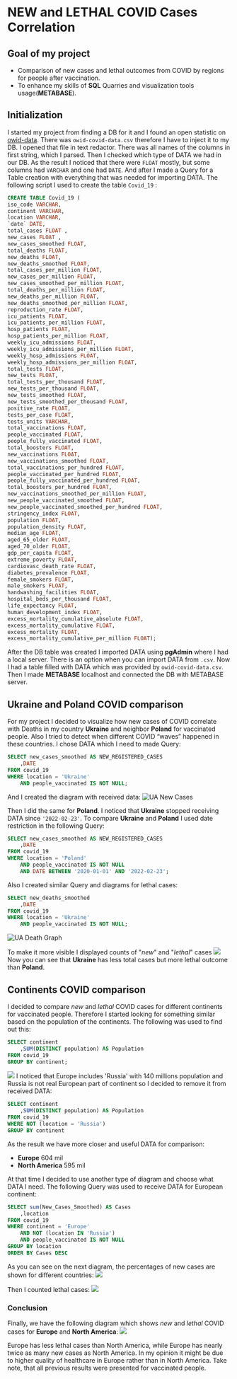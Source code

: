 # NEW and LETHAL COVID Cases Correlation
## Goal of my project
* Comparison of new cases and lethal outcomes from COVID by regions for people after vaccination.
* To enhance my skills of __SQL__ Quarries and visualization tools usage(__METABASE__).
 
## Initialization
 
I started my project from finding a DB for it and I found an open statistic on [owid-data](https://github.com/owid/covid-19-data).
There was ```owid-covid-data.csv``` therefore I have to inject it to my DB.
I opened that file in text redactor. There was all names of the columns in first string, which I parsed. Then I checked which type of DATA we had in our DB. As the result I noticed that there were  ```FLOAT``` mostly, but some columns had ```VARCHAR``` and one had ```DATE```.
And after I made a Query for a Table creation with everything that was needed for importing DATA.
The following script I used to create the table ```Covid_19``` :
```sql
CREATE TABLE Covid_19 (
iso_code VARCHAR,
continent VARCHAR,
location VARCHAR,
`date` DATE,
total_cases FLOAT ,
new_cases FLOAT ,
new_cases_smoothed FLOAT,
total_deaths FLOAT,
new_deaths FLOAT,
new_deaths_smoothed FLOAT,
total_cases_per_million FLOAT,
new_cases_per_million FLOAT,
new_cases_smoothed_per_million FLOAT,
total_deaths_per_million FLOAT,
new_deaths_per_million FLOAT,
new_deaths_smoothed_per_million FLOAT,
reproduction_rate FLOAT,
icu_patients FLOAT,
icu_patients_per_million FLOAT,
hosp_patients FLOAT,
hosp_patients_per_million FLOAT,
weekly_icu_admissions FLOAT,
weekly_icu_admissions_per_million FLOAT,
weekly_hosp_admissions FLOAT,
weekly_hosp_admissions_per_million FLOAT,
total_tests FLOAT,
new_tests FLOAT,
total_tests_per_thousand FLOAT,
new_tests_per_thousand FLOAT,
new_tests_smoothed FLOAT,
new_tests_smoothed_per_thousand FLOAT,
positive_rate FLOAT,
tests_per_case FLOAT,
tests_units VARCHAR,
total_vaccinations FLOAT,
people_vaccinated FLOAT,
people_fully_vaccinated FLOAT,
total_boosters FLOAT,
new_vaccinations FLOAT,
new_vaccinations_smoothed FLOAT,
total_vaccinations_per_hundred FLOAT,
people_vaccinated_per_hundred FLOAT,
people_fully_vaccinated_per_hundred FLOAT,
total_boosters_per_hundred FLOAT,
new_vaccinations_smoothed_per_million FLOAT,
new_people_vaccinated_smoothed FLOAT,
new_people_vaccinated_smoothed_per_hundred FLOAT,
stringency_index FLOAT,
population FLOAT,
population_density FLOAT,
median_age FLOAT,
aged_65_older FLOAT,
aged_70_older FLOAT,
gdp_per_capita FLOAT,
extreme_poverty FLOAT,
cardiovasc_death_rate FLOAT,
diabetes_prevalence FLOAT,
female_smokers FLOAT,
male_smokers FLOAT,
handwashing_facilities FLOAT,
hospital_beds_per_thousand FLOAT,
life_expectancy FLOAT,
human_development_index FLOAT,
excess_mortality_cumulative_absolute FLOAT,
excess_mortality_cumulative FLOAT,
excess_mortality FLOAT,
excess_mortality_cumulative_per_million FLOAT);
```
 
After the DB table was created I imported DATA using __pgAdmin__ where I had a local server. There is an option when you can import DATA from ```.csv```.
Now I had a table filled with DATA which was provided by ```owid-covid-data.csv```.
Then I made __METABASE__ localhost and connected the DB with METABASE server.
## __Ukraine__ and Poland COVID comparison
For my project I decided to visualize how new cases of COVID correlate with Deaths in my country __Ukraine__ and neighbor __Poland__ for vaccinated people. Also I tried to detect when different COVID “waves” happened in these countries.
I chose DATA which I need to made Query:
```sql
SELECT new_cases_smoothed AS NEW_REGISTERED_CASES
    ,DATE
FROM covid_19
WHERE location = 'Ukraine'
    AND people_vaccinated IS NOT NULL;
```
And I created the diagram with received data:
![UA New Cases](Screens/UA%20new%20Caces.png)
 
Then I did the same for __Poland__.
I noticed that __Ukraine__ stopped receiving DATA since ```'2022-02-23'```.
To compare __Ukraine__ and __Poland__ I used date restriction in the following Query:
```sql
SELECT new_cases_smoothed AS NEW_REGISTERED_CASES
    ,DATE
FROM covid_19
WHERE location = 'Poland'
    AND people_vaccinated IS NOT NULL
    AND DATE BETWEEN '2020-01-01' AND '2022-02-23';
```
     
Also I created similar Query and diagrams for lethal cases:
```sql
SELECT new_deaths_smoothed
    ,DATE
FROM covid_19
WHERE location = 'Ukraine'
    AND people_vaccinated IS NOT NULL;
```
![UA Death Graph](Screens/UA_deaths_Diagram.png)
 
To make it more visible I displayed counts of "_new_" and "_lethal_" cases
![](Screens/Ua_PL.png)
Now you can see that __Ukraine__ has less total cases but more lethal outcome than __Poland__.
## Continents COVID comparison
I decided to compare _new_ and _lethal_ COVID cases for different continents for vaccinated people. Therefore I started looking for something similar based on the population of the continents.
The following was used to find out this:
```sql
SELECT continent
    ,SUM(DISTINCT population) AS Population
FROM covid_19
GROUP BY continent;
```
![](Screens/population.png)
I noticed that Europe includes 'Russia' with 140 millions population and Russia is not real European part of continent so I decided to remove it from received DATA:
```sql
SELECT continent
    ,SUM(DISTINCT population) AS Population
FROM covid_19
WHERE NOT (location = 'Russia')
GROUP BY continent
```
As the result we have more closer and useful DATA for comparison:
* __Europe__ 604 mil
* __North America__ 595 mil
 
At that time I decided to use another type of diagram and choose what DATA I need.
The following Query was used to receive DATA for European continent:
```sql
SELECT sum(New_Cases_Smoothed) AS Cases
    ,location
FROM covid_19
WHERE continent = 'Europe'
    AND NOT (location IN 'Russia')
    AND people_vaccinated IS NOT NULL
GROUP BY location
ORDER BY Cases DESC
```
As you can see on the next diagram, the percentages of new cases are shown for different countries:
![](Screens/EU_caces.png)
 
 
Then I counted lethal cases:
![](Screens/EU_NA_Deaths.png)
### Conclusion
Finally, we have the following diagram which shows _new_ and _lethal_ COVID cases for __Europe__ and __North America__:
![](Screens/EU_NA_Final.png)
 
Europe has less lethal cases than North America, while Europe has nearly twice as many new cases as North America.
In my opinion it might be due to higher quality of healthcare in Europe rather than in North America.
Take note, that all previous results were presented for vaccinated people.
